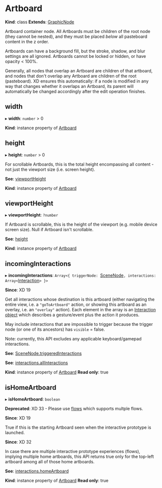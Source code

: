# Artboard

**Kind**: class
**Extends**: [GraphicNode](/develop/reference/GraphicNode)

Artboard container node. All Artboards must be children of the root node (they cannot be nested), and they must be placed _below_ all
pasteboard content in the z order.

Artboards can have a background fill, but the stroke, shadow, and blur settings are all ignored. Artboards cannot be locked or hidden,
or have opacity < 100%.

Generally, all nodes that overlap an Artboard are children of that artboard, and nodes that don't overlap any Artboard are children
of the root (pasteboard). XD ensures this automatically: if a node is modified in any way that changes whether it overlaps an
Artboard, its parent will automatically be changed accordingly after the edit operation finishes.

## width

▸ **width**: `number` > 0

**Kind**: instance property of [Artboard](#Artboard)

## height

▸ **height**: `number` > 0

For scrollable Artboards, this is the total height encompassing all content - not just the viewport size (i.e. screen height).

**See**: [viewportHeight](#viewportheight)

**Kind**: instance property of [Artboard](#Artboard)

## viewportHeight

▸ **viewportHeight**: `?number`

If Artboard is scrollable, this is the height of the viewport (e.g. mobile device screen size). Null if Artboard isn't scrollable.

**See**: [height](#height)

**Kind**: instance property of [Artboard](#Artboard)

## incomingInteractions

▸ **incomingInteractions**: `Array<{ triggerNode: `[SceneNode](/develop/reference/SceneNode)`, interactions: Array<`[Interaction](/develop/reference/interactions/#typedef-interaction)`> }>`

**Since**: XD 19

Get all interactions whose destination is this artboard (either navigating the entire view, i.e. a `"goToArtboard"` action, or
showing this artboard as an overlay, i.e. an `"overlay"` action). Each element in the array is an [Interaction object](/develop/reference/interactions/#typedef-interaction)
which describes a gesture/event plus the action it produces.

May include interactions that are impossible to trigger because the trigger node (or one of its ancestors) has `visible` = false.

Note: currently, this API excludes any applicable keyboard/gamepad interactions.

**See**: [SceneNode.triggeredInteractions](/develop/reference/SceneNode/#triggeredinteractions)

**See**: [interactions.allInteractions](/develop/reference/interactions/#allinteractions)

**Kind**: instance property of [Artboard](#Artboard)
**Read only**: true

## isHomeArtboard

▸ **isHomeArtboard**: `boolean`

**Deprecated**: XD 33 - Please use [flows](/develop/reference/interactions/#flows) which supports multple flows.

**Since**: XD 19

True if this is the starting Artboard seen when the interactive prototype is launched.

**Since**: XD 32

In case there are multiple interactive prototype experiences (flows), implying multiple home artboards, this API returns true only for the top-left artboard among all of those home artboards.

**See**: [interactions.homeArtboard](/develop/reference/interactions/#homeartboard)

**Kind**: instance property of [Artboard](#Artboard)
**Read only**: true

